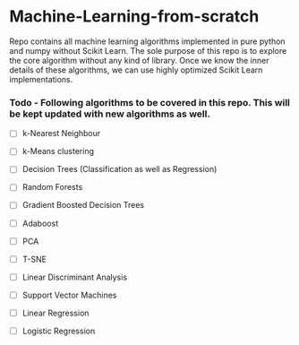 # Machine-Learning-from-scratch
Repo contains all machine learning algorithms implemented in pure python and numpy without Scikit Learn. The sole purpose of this repo is to explore the core algorithm without any kind of library. Once we know the inner details of these algorithms, we can use highly optimized Scikit Learn implementations.

### Todo - Following algorithms to be covered in this repo. This will be kept updated with new algorithms as well.
- [ ] k-Nearest Neighbour

- [ ] k-Means clustering

- [ ] Decision Trees (Classification as well as Regression)

- [ ] Random Forests

- [ ] Gradient Boosted Decision Trees

- [ ] Adaboost

- [ ] PCA

- [ ] T-SNE

- [ ] Linear Discriminant Analysis

- [ ] Support Vector Machines

- [ ] Linear Regression

- [ ] Logistic Regression
